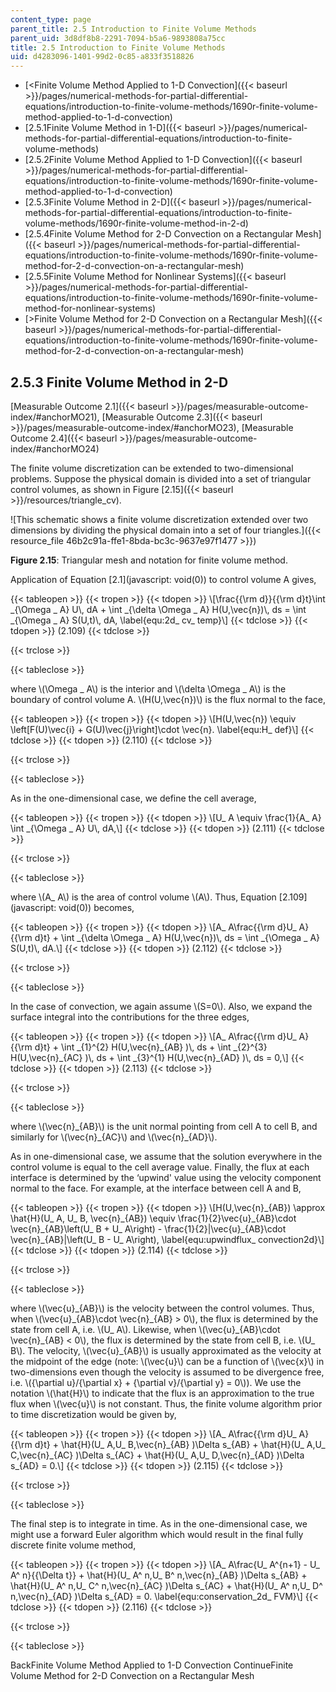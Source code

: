 ```yaml
---
content_type: page
parent_title: 2.5 Introduction to Finite Volume Methods
parent_uid: 3d8df8b8-2291-7094-b5a6-9893808a75cc
title: 2.5 Introduction to Finite Volume Methods
uid: d4283096-1401-99d2-0c85-a833f3518826
---
```


*   [\<Finite Volume Method Applied to 1-D Convection]({{< baseurl >}}/pages/numerical-methods-for-partial-differential-equations/introduction-to-finite-volume-methods/1690r-finite-volume-method-applied-to-1-d-convection)
*   [2.5.1Finite Volume Method in 1-D]({{< baseurl >}}/pages/numerical-methods-for-partial-differential-equations/introduction-to-finite-volume-methods)
*   [2.5.2Finite Volume Method Applied to 1-D Convection]({{< baseurl >}}/pages/numerical-methods-for-partial-differential-equations/introduction-to-finite-volume-methods/1690r-finite-volume-method-applied-to-1-d-convection)
*   [2.5.3Finite Volume Method in 2-D]({{< baseurl >}}/pages/numerical-methods-for-partial-differential-equations/introduction-to-finite-volume-methods/1690r-finite-volume-method-in-2-d)
*   [2.5.4Finite Volume Method for 2-D Convection on a Rectangular Mesh]({{< baseurl >}}/pages/numerical-methods-for-partial-differential-equations/introduction-to-finite-volume-methods/1690r-finite-volume-method-for-2-d-convection-on-a-rectangular-mesh)
*   [2.5.5Finite Volume Method for Nonlinear Systems]({{< baseurl >}}/pages/numerical-methods-for-partial-differential-equations/introduction-to-finite-volume-methods/1690r-finite-volume-method-for-nonlinear-systems)
*   [\>Finite Volume Method for 2-D Convection on a Rectangular Mesh]({{< baseurl >}}/pages/numerical-methods-for-partial-differential-equations/introduction-to-finite-volume-methods/1690r-finite-volume-method-for-2-d-convection-on-a-rectangular-mesh)

2.5.3 Finite Volume Method in 2-D
---------------------------------

[Measurable Outcome 2.1]({{< baseurl >}}/pages/measurable-outcome-index/#anchorMO21), [Measurable Outcome 2.3]({{< baseurl >}}/pages/measurable-outcome-index/#anchorMO23), [Measurable Outcome 2.4]({{< baseurl >}}/pages/measurable-outcome-index/#anchorMO24)

The finite volume discretization can be extended to two-dimensional problems. Suppose the physical domain is divided into a set of triangular control volumes, as shown in Figure [2.15]({{< baseurl >}}/resources/triangle_cv).

![This schematic shows a finite volume discretization extended over two dimensions by dividing the physical domain into a set of four triangles.]({{< resource_file 46b2c91a-ffe1-8bda-bc3c-9637e97f1477 >}})

**Figure 2.15**: Triangular mesh and notation for finite volume method.

Application of Equation [2.1](javascript: void(0)) to control volume A gives,

{{< tableopen >}}
{{< tropen >}}
{{< tdopen >}}
\\\[\\frac{{\\rm d}}{{\\rm d}t}\\int \_{\\Omega \_ A} U\\, dA + \\int \_{\\delta \\Omega \_ A} H(U,\\vec{n})\\, ds = \\int \_{\\Omega \_ A} S(U,t)\\, dA, \\label{equ:2d\_ cv\_ temp}\\\]
{{< tdclose >}}
{{< tdopen >}}
(2.109)
{{< tdclose >}}

{{< trclose >}}

{{< tableclose >}}

where \\(\\Omega \_ A\\) is the interior and \\(\\delta \\Omega \_ A\\) is the boundary of control volume A. \\(H(U,\\vec{n})\\) is the flux normal to the face,

{{< tableopen >}}
{{< tropen >}}
{{< tdopen >}}
\\\[H(U,\\vec{n}) \\equiv \\left\[F(U)\\vec{i} + G(U)\\vec{j}\\right\]\\cdot \\vec{n}. \\label{equ:H\_ def}\\\]
{{< tdclose >}}
{{< tdopen >}}
(2.110)
{{< tdclose >}}

{{< trclose >}}

{{< tableclose >}}

As in the one-dimensional case, we define the cell average,

{{< tableopen >}}
{{< tropen >}}
{{< tdopen >}}
\\\[U\_ A \\equiv \\frac{1}{A\_ A} \\int \_{\\Omega \_ A} U\\, dA,\\\]
{{< tdclose >}}
{{< tdopen >}}
(2.111)
{{< tdclose >}}

{{< trclose >}}

{{< tableclose >}}

where \\(A\_ A\\) is the area of control volume \\(A\\). Thus, Equation [2.109](javascript: void(0)) becomes,

{{< tableopen >}}
{{< tropen >}}
{{< tdopen >}}
\\\[A\_ A\\frac{{\\rm d}U\_ A}{{\\rm d}t} + \\int \_{\\delta \\Omega \_ A} H(U,\\vec{n})\\, ds = \\int \_{\\Omega \_ A} S(U,t)\\, dA.\\\]
{{< tdclose >}}
{{< tdopen >}}
(2.112)
{{< tdclose >}}

{{< trclose >}}

{{< tableclose >}}

In the case of convection, we again assume \\(S=0\\). Also, we expand the surface integral into the contributions for the three edges,

{{< tableopen >}}
{{< tropen >}}
{{< tdopen >}}
\\\[A\_ A\\frac{{\\rm d}U\_ A}{{\\rm d}t} + \\int \_{1}^{2} H(U,\\vec{n}\_{AB} )\\, ds + \\int \_{2}^{3} H(U,\\vec{n}\_{AC} )\\, ds + \\int \_{3}^{1} H(U,\\vec{n}\_{AD} )\\, ds = 0,\\\]
{{< tdclose >}}
{{< tdopen >}}
(2.113)
{{< tdclose >}}

{{< trclose >}}

{{< tableclose >}}

where \\(\\vec{n}\_{AB}\\) is the unit normal pointing from cell A to cell B, and similarly for \\(\\vec{n}\_{AC}\\) and \\(\\vec{n}\_{AD}\\).

As in one-dimensional case, we assume that the solution everywhere in the control volume is equal to the cell average value. Finally, the flux at each interface is determined by the ‘upwind' value using the velocity component normal to the face. For example, at the interface between cell A and B,

{{< tableopen >}}
{{< tropen >}}
{{< tdopen >}}
\\\[H(U,\\vec{n}\_{AB}) \\approx \\hat{H}(U\_ A, U\_ B, \\vec{n}\_{AB}) \\equiv \\frac{1}{2}\\vec{u}\_{AB}\\cdot \\vec{n}\_{AB}\\left(U\_ B + U\_ A\\right) - \\frac{1}{2}|\\vec{u}\_{AB}\\cdot \\vec{n}\_{AB}|\\left(U\_ B - U\_ A\\right), \\label{equ:upwindflux\_ convection2d}\\\]
{{< tdclose >}}
{{< tdopen >}}
(2.114)
{{< tdclose >}}

{{< trclose >}}

{{< tableclose >}}

where \\(\\vec{u}\_{AB}\\) is the velocity between the control volumes. Thus, when \\(\\vec{u}\_{AB}\\cdot \\vec{n}\_{AB} > 0\\), the flux is determined by the state from cell A, i.e. \\(U\_ A\\). Likewise, when \\(\\vec{u}\_{AB}\\cdot \\vec{n}\_{AB} \< 0\\), the flux is determined by the state from cell B, i.e. \\(U\_ B\\). The velocity, \\(\\vec{u}\_{AB}\\) is usually approximated as the velocity at the midpoint of the edge (note: \\(\\vec{u}\\) can be a function of \\(\\vec{x}\\) in two-dimensions even though the velocity is assumed to be divergence free, i.e. \\({\\partial u}/{\\partial x} + {\\partial v}/{\\partial y} = 0\\)). We use the notation \\(\\hat{H}\\) to indicate that the flux is an approximation to the true flux when \\(\\vec{u}\\) is not constant. Thus, the finite volume algorithm prior to time discretization would be given by,

{{< tableopen >}}
{{< tropen >}}
{{< tdopen >}}
\\\[A\_ A\\frac{{\\rm d}U\_ A}{{\\rm d}t} + \\hat{H}(U\_ A,U\_ B,\\vec{n}\_{AB} )\\Delta s\_{AB} + \\hat{H}(U\_ A,U\_ C,\\vec{n}\_{AC} )\\Delta s\_{AC} + \\hat{H}(U\_ A,U\_ D,\\vec{n}\_{AD} )\\Delta s\_{AD} = 0.\\\]
{{< tdclose >}}
{{< tdopen >}}
(2.115)
{{< tdclose >}}

{{< trclose >}}

{{< tableclose >}}

The final step is to integrate in time. As in the one-dimensional case, we might use a forward Euler algorithm which would result in the final fully discrete finite volume method,

{{< tableopen >}}
{{< tropen >}}
{{< tdopen >}}
\\\[A\_ A\\frac{U\_ A^{n+1} - U\_ A^ n}{{\\Delta t}} + \\hat{H}(U\_ A^ n,U\_ B^ n,\\vec{n}\_{AB} )\\Delta s\_{AB} + \\hat{H}(U\_ A^ n,U\_ C^ n,\\vec{n}\_{AC} )\\Delta s\_{AC} + \\hat{H}(U\_ A^ n,U\_ D^ n,\\vec{n}\_{AD} )\\Delta s\_{AD} = 0. \\label{equ:conservation\_2d\_ FVM}\\\]
{{< tdclose >}}
{{< tdopen >}}
(2.116)
{{< tdclose >}}

{{< trclose >}}

{{< tableclose >}}

BackFinite Volume Method Applied to 1-D Convection ContinueFinite Volume Method for 2-D Convection on a Rectangular Mesh